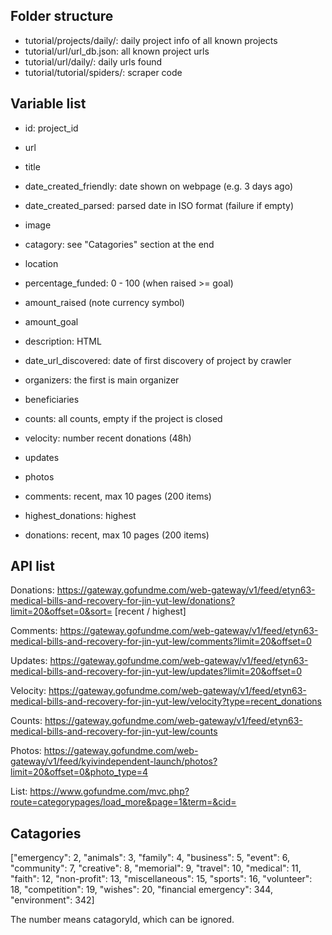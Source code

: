 ## Folder structure

- tutorial/projects/daily/: daily project info of all known projects
- tutorial/url/url_db.json: all known project urls 
- tutorial/url/daily/: daily urls found
- tutorial/tutorial/spiders/: scraper code

## Variable list
- id: project_id
- url 
- title
- date_created_friendly: date shown on webpage (e.g. 3 days ago)
- date_created_parsed: parsed date in ISO format (failure if empty)
- image
- catagory: see "Catagories" section at the end
- location
- percentage_funded: 0 - 100 (when raised >= goal)
- amount_raised (note currency symbol)
- amount_goal
- description: HTML
- date_url_discovered: date of first discovery of project by crawler

- organizers: the first is main organizer
- beneficiaries

- counts: all counts, empty if the project is closed
- velocity: number recent donations (48h)

- updates
- photos 
- comments: recent, max 10 pages (200 items)
- highest_donations: highest 
- donations: recent, max 10 pages (200 items)

## API list

Donations: https://gateway.gofundme.com/web-gateway/v1/feed/etyn63-medical-bills-and-recovery-for-jin-yut-lew/donations?limit=20&offset=0&sort= [recent / highest]

Comments: https://gateway.gofundme.com/web-gateway/v1/feed/etyn63-medical-bills-and-recovery-for-jin-yut-lew/comments?limit=20&offset=0

Updates: https://gateway.gofundme.com/web-gateway/v1/feed/etyn63-medical-bills-and-recovery-for-jin-yut-lew/updates?limit=20&offset=0

Velocity: https://gateway.gofundme.com/web-gateway/v1/feed/etyn63-medical-bills-and-recovery-for-jin-yut-lew/velocity?type=recent_donations

Counts: https://gateway.gofundme.com/web-gateway/v1/feed/etyn63-medical-bills-and-recovery-for-jin-yut-lew/counts

Photos: https://gateway.gofundme.com/web-gateway/v1/feed/kyivindependent-launch/photos?limit=20&offset=0&photo_type=4

List: https://www.gofundme.com/mvc.php?route=categorypages/load_more&page=1&term=&cid=

## Catagories

["emergency": 2, 
"animals": 3, 
"family": 4, 
"business": 5, 
"event": 6, 
"community": 7, 
"creative": 8, 
"memorial": 9, 
"travel": 10, 
"medical": 11, 
"faith": 12, 
"non-profit": 13, 
"miscellaneous": 15, 
"sports": 16, 
"volunteer": 18, 
"competition": 19, 
"wishes": 20, 
"financial emergency": 344, 
"environment": 342]

The number means catagoryId, which can be ignored.